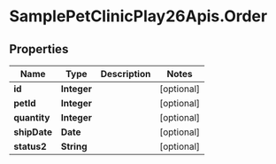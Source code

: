 # SamplePetClinicPlay26Apis.Order

## Properties
Name | Type | Description | Notes
------------ | ------------- | ------------- | -------------
**id** | **Integer** |  | [optional] 
**petId** | **Integer** |  | [optional] 
**quantity** | **Integer** |  | [optional] 
**shipDate** | **Date** |  | [optional] 
**status2** | **String** |  | [optional] 


